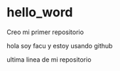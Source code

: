 # hello_word
Creo mi primer repositorio

hola soy facu y estoy usando github

ultima linea de mi repositorio
